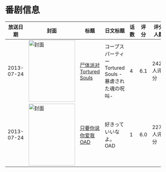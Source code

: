 # 番剧信息

|放送日期|封面|标题|日文标题|话数|评分|评分人数|
|---|---|---|---|---|---|---|
|2013-07-24|<img src="https://lain.bgm.tv/pic/cover/c/87/45/58957_DbIBi.jpg" alt="封面" style="width:150px;height:200px;object-fit:cover;">|[尸体派对 Tortured Souls](https://bangumi.tv/subject/58957)|コープスパーティー Tortured Souls -暴虐された魂の呪叫-|4|6.1|2426人评分|
|2013-07-24|<img src="https://lain.bgm.tv/pic/cover/c/b9/19/80985_sYca2.jpg" alt="封面" style="width:150px;height:200px;object-fit:cover;">|[只要你说你爱我 OAD](https://bangumi.tv/subject/80985)|好きっていいなよ。OAD|1|6.0|227人评分|

